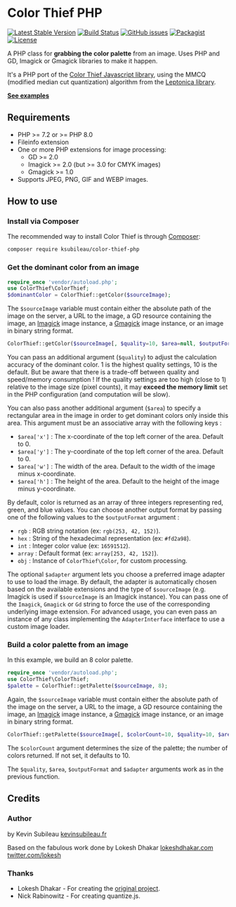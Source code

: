 Color Thief PHP
==============

[![Latest Stable Version](https://img.shields.io/packagist/v/ksubileau/color-thief-php?style=flat-square)](https://packagist.org/packages/ksubileau/color-thief-php)
[![Build Status](https://img.shields.io/github/actions/workflow/status/ksubileau/color-thief-php/tests.yml?style=flat-square)](https://github.com/ksubileau/color-thief-php/actions?query=workflow%3ATests)
[![GitHub issues](https://img.shields.io/github/issues/ksubileau/color-thief-php?style=flat-square)](https://github.com/ksubileau/color-thief-php/issues)
[![Packagist](https://img.shields.io/packagist/dm/ksubileau/color-thief-php?style=flat-square)](https://packagist.org/packages/ksubileau/color-thief-php)
[![License](https://img.shields.io/packagist/l/ksubileau/color-thief-php?style=flat-square)](https://packagist.org/packages/ksubileau/color-thief-php)

A PHP class for **grabbing the color palette** from an image. Uses PHP and GD, Imagick or Gmagick libraries to make it happen.

It's a PHP port of the [Color Thief Javascript library](http://github.com/lokesh/color-thief), using the MMCQ (modified median cut quantization) algorithm from the [Leptonica library](http://www.leptonica.com/).

[**See examples**](http://www.kevinsubileau.fr/projets/color-thief-php?utm_campaign=github&utm_term=color-thief-php_readme)

## Requirements

- PHP >= 7.2 or >= PHP 8.0
- Fileinfo extension
- One or more PHP extensions for image processing:
  - GD >= 2.0
  - Imagick >= 2.0 (but >= 3.0 for CMYK images)
  - Gmagick >= 1.0
- Supports JPEG, PNG, GIF and WEBP images.

## How to use
### Install via Composer
The recommended way to install Color Thief is through
[Composer](http://getcomposer.org):
```bash
composer require ksubileau/color-thief-php
```

### Get the dominant color from an image
```php
require_once 'vendor/autoload.php';
use ColorThief\ColorThief;
$dominantColor = ColorThief::getColor($sourceImage);
```
The `$sourceImage` variable must contain either the absolute path of the image on the server, a URL to the image, a GD resource containing the image, an [Imagick](http://www.php.net/manual/en/class.imagick.php) image instance, a [Gmagick](http://www.php.net/manual/en/class.gmagick.php) image instance, or an image in binary string format.

```php
ColorThief::getColor($sourceImage[, $quality=10, $area=null, $outputFormat='array', $adapter = null])
```

You can pass an additional argument (`$quality`) to adjust the calculation accuracy of the dominant color. 1 is the highest quality settings, 10 is the default. But be aware that there is a trade-off between quality and speed/memory consumption !
If the quality settings are too high (close to 1) relative to the image size (pixel counts), it may **exceed the memory limit** set in the PHP configuration (and computation will be slow).

You can also pass another additional argument (`$area`) to specify a rectangular area in the image in order to get dominant colors only inside this area. This argument must be an associative array with the following keys :
- `$area['x']` : The x-coordinate of the top left corner of the area. Default to 0.
- `$area['y']` : The y-coordinate of the top left corner of the area. Default to 0.
- `$area['w']` : The width of the area. Default to the width of the image minus x-coordinate.
- `$area['h']` : The height of the area. Default to the height of the image minus y-coordinate.

By default, color is returned as an array of three integers representing red, green, and blue values.
You can choose another output format by passing one of the following values to the `$outputFormat` argument :
- `rgb`   : RGB string notation (ex: `rgb(253, 42, 152)`).
- `hex`   : String of the hexadecimal representation (ex: `#fd2a98`).
- `int`   : Integer color value (ex: `16591512`).
- `array` : Default format (ex: `array[253, 42, 152]`).
- `obj`   : Instance of `ColorThief\Color`, for custom processing.

The optional `$adapter` argument lets you choose a preferred image adapter to use to load the image.
By default, the adapter is automatically chosen based on the available extensions and the type of `$sourceImage` 
(e.g. Imagick is used if `$sourceImage` is an Imagick instance).
You can pass one of the `Imagick`, `Gmagick` or `Gd` string to force the use of the corresponding underlying image extension. 
For advanced usage, you can even pass an instance of any class implementing the `AdapterInterface` interface to use a custom image loader.

### Build a color palette from an image

In this example, we build an 8 color palette.

```php
require_once 'vendor/autoload.php';
use ColorThief\ColorThief;
$palette = ColorThief::getPalette($sourceImage, 8);
```

Again, the `$sourceImage` variable must contain either the absolute path of the image on the server, a URL to the image, a GD resource containing the image, an [Imagick](http://www.php.net/manual/en/class.imagick.php) image instance, a [Gmagick](http://www.php.net/manual/en/class.gmagick.php) image instance, or an image in binary string format.

```php
ColorThief::getPalette($sourceImage[, $colorCount=10, $quality=10, $area=null, $outputFormat='array', $adapter = null])
```

The `$colorCount` argument determines the size of the palette; the number of colors returned. If not set, it defaults to 10.

The `$quality`, `$area`, `$outputFormat` and `$adapter` arguments work as in the previous function.

## Credits

### Author
by Kevin Subileau
[kevinsubileau.fr](http://www.kevinsubileau.fr/?utm_campaign=github&utm_term=color-thief-php_readme)

Based on the fabulous work done by Lokesh Dhakar
[lokeshdhakar.com](http://www.lokeshdhakar.com)
[twitter.com/lokesh](http://twitter.com/lokesh)

### Thanks
* Lokesh Dhakar - For creating the [original project](http://github.com/lokesh/color-thief).
* Nick Rabinowitz - For creating quantize.js.
